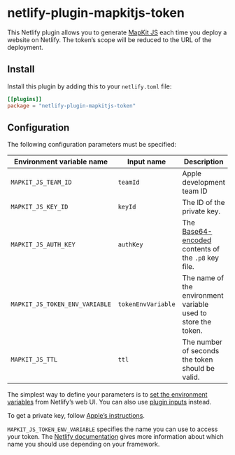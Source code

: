 # netlify-plugin-mapkitjs-token

This Netlify plugin allows you to generate
[MapKit JS](https://developer.apple.com/documentation/mapkitjs) each time you
deploy a website on Netlify. The token’s scope will be reduced to the URL of the
deployment.

## Install

Install this plugin by adding this to your `netlify.toml` file:

```toml
[[plugins]]
package = "netlify-plugin-mapkitjs-token"
```

## Configuration

The following configuration parameters must be specified:

| Environment variable name      | Input name         | Description                                                                        |
| ------------------------------ | ------------------ | ---------------------------------------------------------------------------------- |
| `MAPKIT_JS_TEAM_ID`            | `teamId`           | Apple development team ID                                                          |
| `MAPKIT_JS_KEY_ID`             | `keyId`            | The ID of the private key.                                                         |
| `MAPKIT_JS_AUTH_KEY`           | `authKey`          | The [Base64-encoded](https://www.base64encode.org) contents of the `.p8` key file. |
| `MAPKIT_JS_TOKEN_ENV_VARIABLE` | `tokenEnvVariable` | The name of the environment variable used to store the token.                      |
| `MAPKIT_JS_TTL`                | `ttl`              | The number of seconds the token should be valid.                                   |

The simplest way to define your parameters is to
[set the environment variables](https://docs.netlify.com/environment-variables/get-started/#create-variables-with-the-netlify-ui-cli-or-api)
from Netlify’s web UI. You can also use
[plugin inputs](https://docs.netlify.com/integrations/build-plugins/#configure-settings)
instead.

To get a private key, follow
[Apple’s instructions](https://developer.apple.com/documentation/mapkitjs/creating_a_maps_identifier_and_a_private_key).

`MAPKIT_JS_TOKEN_ENV_VARIABLE` specifies the name you can use to access your
token. The
[Netlify documentation](https://docs.netlify.com/integrations/frameworks/environment-variables/#custom-variables)
gives more information about which name you should use depending on your
framework.
